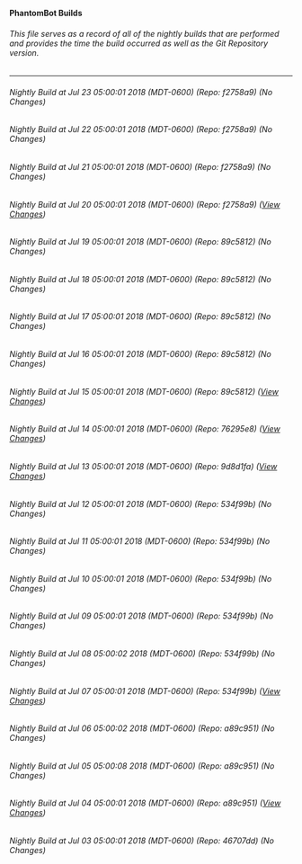 **PhantomBot Builds**

###### This file serves as a record of all of the nightly builds that are performed and provides the time the build occurred as well as the Git Repository version.
-------------------------------------------------------------------------------------------------------------
###### Nightly Build at Jul 23 05:00:01 2018 (MDT-0600) (Repo: f2758a9) (No Changes)
###### Nightly Build at Jul 22 05:00:01 2018 (MDT-0600) (Repo: f2758a9) (No Changes)
###### Nightly Build at Jul 21 05:00:01 2018 (MDT-0600) (Repo: f2758a9) (No Changes)
###### Nightly Build at Jul 20 05:00:01 2018 (MDT-0600) (Repo: f2758a9) ([View Changes](https://github.com/PhantomBot/PhantomBot/compare/89c5812...f2758a9))
###### Nightly Build at Jul 19 05:00:01 2018 (MDT-0600) (Repo: 89c5812) (No Changes)
###### Nightly Build at Jul 18 05:00:01 2018 (MDT-0600) (Repo: 89c5812) (No Changes)
###### Nightly Build at Jul 17 05:00:01 2018 (MDT-0600) (Repo: 89c5812) (No Changes)
###### Nightly Build at Jul 16 05:00:01 2018 (MDT-0600) (Repo: 89c5812) (No Changes)
###### Nightly Build at Jul 15 05:00:01 2018 (MDT-0600) (Repo: 89c5812) ([View Changes](https://github.com/PhantomBot/PhantomBot/compare/76295e8...89c5812))
###### Nightly Build at Jul 14 05:00:01 2018 (MDT-0600) (Repo: 76295e8) ([View Changes](https://github.com/PhantomBot/PhantomBot/compare/9d8d1fa...76295e8))
###### Nightly Build at Jul 13 05:00:01 2018 (MDT-0600) (Repo: 9d8d1fa) ([View Changes](https://github.com/PhantomBot/PhantomBot/compare/534f99b...9d8d1fa))
###### Nightly Build at Jul 12 05:00:01 2018 (MDT-0600) (Repo: 534f99b) (No Changes)
###### Nightly Build at Jul 11 05:00:01 2018 (MDT-0600) (Repo: 534f99b) (No Changes)
###### Nightly Build at Jul 10 05:00:01 2018 (MDT-0600) (Repo: 534f99b) (No Changes)
###### Nightly Build at Jul 09 05:00:01 2018 (MDT-0600) (Repo: 534f99b) (No Changes)
###### Nightly Build at Jul 08 05:00:02 2018 (MDT-0600) (Repo: 534f99b) (No Changes)
###### Nightly Build at Jul 07 05:00:01 2018 (MDT-0600) (Repo: 534f99b) ([View Changes](https://github.com/PhantomBot/PhantomBot/compare/a89c951...534f99b))
###### Nightly Build at Jul 06 05:00:02 2018 (MDT-0600) (Repo: a89c951) (No Changes)
###### Nightly Build at Jul 05 05:00:08 2018 (MDT-0600) (Repo: a89c951) (No Changes)
###### Nightly Build at Jul 04 05:00:01 2018 (MDT-0600) (Repo: a89c951) ([View Changes](https://github.com/PhantomBot/PhantomBot/compare/46707dd...a89c951))
###### Nightly Build at Jul 03 05:00:01 2018 (MDT-0600) (Repo: 46707dd) (No Changes)
